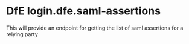 # DfE login.dfe.saml-assertions

This will provide an endpoint for getting the list of saml assertions for a relying party 



